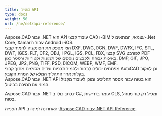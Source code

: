 ```yaml
---
title: הפנייה API
type: docs
weight: 50
url: /he/net/api-reference/
---
```


Aspose.CAD עבור .NET הוא API עיבוד קבצי CAD ו-BIM עצמאי, המתאים ל-.Net Core, Xamarin עבור Android ו-iOS.  
הוא מספק את הפונקציה להמיר קבצי DXF, DWG, DGN, DWF, DWFX, IFC, STL, DWT, IGES, PLT, CF2, OBJ, HPGL, IGS, PCL, FBX, קבצי SVG לפורמט PDF באיכות גבוהה ולקבצים נוספים של תמונות וקטוריות ורסטר כגון: BMP, GIF, JPG, JPEG, JP2, PNG, TIFF, PSD, DICOM, WEBP, WMF, EMF.  
מפתחים יכולים לבחור ולהמיר תבניות וצדים מסוימים מתוך קבצי AutoCAD וכן לעקוב בקלות אחר התהליך המלא של המרת הקובץ.  
Aspose.CAD עבור .NET API הוא בטוח עבור מספר תהליכים ומוכן לעיבוד מקביל המוני עם תמיכה בביטול.

Aspose.CAD עבור .NET נכתב כולו ב-C#, עומד בדרישות CLS, ומכיל רק קוד מנוהל בטוח.

הפנייה API האחרונה זמינה ב-[Aspose.CAD עבור .NET API Reference](https://reference.aspose.com/cad/net/).
